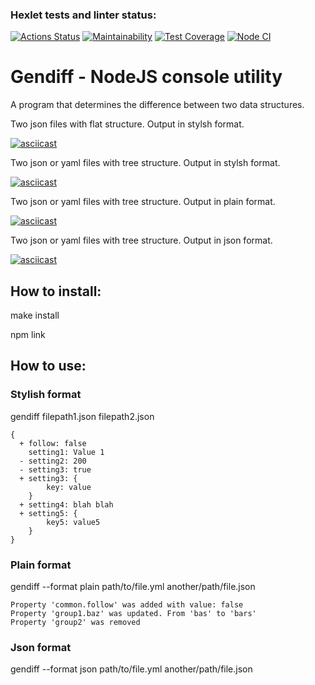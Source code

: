 ### Hexlet tests and linter status:
[![Actions Status](https://github.com/Omny/frontend-project-lvl2/workflows/hexlet-check/badge.svg)](https://github.com/Omny/frontend-project-lvl2/actions)
[![Maintainability](https://api.codeclimate.com/v1/badges/fb078e82b82a577e8fdd/maintainability)](https://codeclimate.com/github/Omny/frontend-project-lvl2/maintainability)
[![Test Coverage](https://api.codeclimate.com/v1/badges/fb078e82b82a577e8fdd/test_coverage)](https://codeclimate.com/github/Omny/frontend-project-lvl2/test_coverage)
[![Node CI](https://github.com/Omny/frontend-project-lvl2/actions/workflows/github-actions.yml/badge.svg)](https://github.com/Omny/frontend-project-lvl2/actions/workflows/github-actions.yml)

# Gendiff - NodeJS console utility

A program that determines the difference between two data structures.

Two json files with flat structure. Output in stylsh format.

[![asciicast](https://asciinema.org/a/MrBYtXgD9myEOkl9KyjdjarqL.svg)](https://asciinema.org/a/MrBYtXgD9myEOkl9KyjdjarqL)

Two json or yaml files with tree structure. Output in stylsh format.

[![asciicast](https://asciinema.org/a/KHHe8axKjzc8cOo9RHgvd80vQ.svg)](https://asciinema.org/a/KHHe8axKjzc8cOo9RHgvd80vQ)

Two json or yaml files with tree structure. Output in plain format.

[![asciicast](https://asciinema.org/a/dmIhw07RFq4VACNR1X3QvtWIP.svg)](https://asciinema.org/a/dmIhw07RFq4VACNR1X3QvtWIP)

Two json or yaml files with tree structure. Output in json format.

[![asciicast](https://asciinema.org/a/yMa0u3hD4RxgKS9UOkMTjBiyn.svg)](https://asciinema.org/a/yMa0u3hD4RxgKS9UOkMTjBiyn)

## How to install:

make install

npm link

## How to use:

### Stylish format

gendiff filepath1.json filepath2.json

```
{
  + follow: false
    setting1: Value 1
  - setting2: 200
  - setting3: true
  + setting3: {
        key: value
    }
  + setting4: blah blah
  + setting5: {
        key5: value5
    }
}
```

### Plain format

gendiff --format plain path/to/file.yml another/path/file.json

```
Property 'common.follow' was added with value: false
Property 'group1.baz' was updated. From 'bas' to 'bars'
Property 'group2' was removed
```

### Json format

gendiff --format json path/to/file.yml another/path/file.json